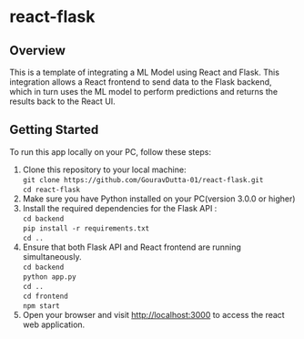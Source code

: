 # react-flask

## Overview
This is a template of integrating a ML Model using React and Flask. This integration allows a React frontend to send data to the Flask backend, which in turn uses the ML model to perform predictions and returns the results back to the React UI.

## Getting Started
To run this app locally on your PC, follow these steps:</br>
1. Clone this repository to your local machine:</br>
`git clone https://github.com/GouravDutta-01/react-flask.git`</br>
`cd react-flask`</br>
2. Make sure you have Python installed on your PC(version 3.0.0 or higher)</br>
3. Install the required dependencies for the Flask API :</br>
`cd backend`</br>
`pip install -r requirements.txt`</br>
`cd ..`</br>
4. Ensure that both Flask API and React frontend are running simultaneously.</br>
`cd backend`</br>
`python app.py`</br>
`cd ..`</br>
`cd frontend`</br>
`npm start`</br>
5. Open your browser and visit [http://localhost:3000](http://localhost:3000) to access the react web application.
